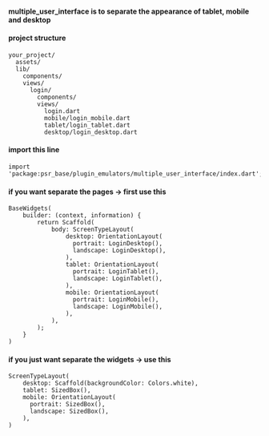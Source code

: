 #### multiple_user_interface is to separate the appearance of tablet, mobile and desktop

#### project structure
    your_project/
      assets/
      lib/
        components/
        views/
          login/
            components/
            views/
              login.dart
              mobile/login_mobile.dart
              tablet/login_tablet.dart
              desktop/login_desktop.dart

#### import this line
    import 'package:psr_base/plugin_emulators/multiple_user_interface/index.dart';

#### if you want separate the pages -> first use this
    BaseWidgets(
        builder: (context, information) {
            return Scaffold(
                body: ScreenTypeLayout(
                    desktop: OrientationLayout(
                      portrait: LoginDesktop(),
                      landscape: LoginDesktop(),
                    ),
                    tablet: OrientationLayout(
                      portrait: LoginTablet(),
                      landscape: LoginTablet(),
                    ),
                    mobile: OrientationLayout(
                      portrait: LoginMobile(),
                      landscape: LoginMobile(),
                    ),
                ),
            );
        }
    )

#### if you just want separate the widgets -> use this
    ScreenTypeLayout(
        desktop: Scaffold(backgroundColor: Colors.white),
        tablet: SizedBox(),
        mobile: OrientationLayout(
          portrait: SizedBox(),
          landscape: SizedBox(),
        ),
    )